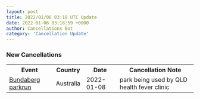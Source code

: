 ```yaml
---
layout: post
title: 2022/01/06 03:18 UTC Update
date: 2022-01-06 03:18:59 +0000
author: Cancellations Bot
category: 'Cancellation Update'
---
```


<h3>New Cancellations</h3>
<div class='hscrollable'>
<table style='width: 100%'>
    <tr>
        <th>Event</th>
        <th>Country</th>
        <th>Date</th>
        <th>Cancellation Note</th>
    </tr>
    <tr>
        <td><a href="https://www.parkrun.com.au/bundaberg">Bundaberg parkrun</a></td>
        <td>Australia</td>
        <td>2022-01-08</td>
        <td>park being used by QLD health fever clinic</td>
    </tr>
</table>
</div>
